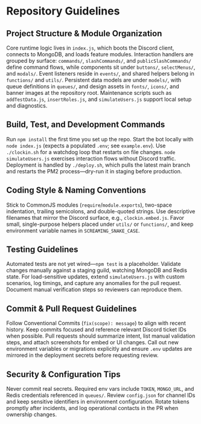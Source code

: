 # Repository Guidelines

## Project Structure & Module Organization
Core runtime logic lives in `index.js`, which boots the Discord client, connects to MongoDB, and loads feature modules. Interaction handlers are grouped by surface: `commands/`, `slashCommands/`, and `publicSlashCommands/` define command flows, while components sit under `buttons/`, `selectMenus/`, and `modals/`. Event listeners reside in `events/`, and shared helpers belong in `functions/` and `utils/`. Persistent data models are under `models/`, with queue definitions in `queues/`, and design assets in `fonts/`, `icons/`, and banner images at the repository root. Maintenance scripts such as `addTestData.js`, `insertRoles.js`, and `simulateUsers.js` support local setup and diagnostics.

## Build, Test, and Development Commands
Run `npm install` the first time you set up the repo. Start the bot locally with `node index.js` (expects a populated `.env`; see `example.env`). Use `./clockin.sh` for a watchdog loop that restarts on file changes. `node simulateUsers.js` exercises interaction flows without Discord traffic. Deployment is handled by `./deploy.sh`, which pulls the latest main branch and restarts the PM2 process—dry-run it in staging before production.

## Coding Style & Naming Conventions
Stick to CommonJS modules (`require`/`module.exports`), two-space indentation, trailing semicolons, and double-quoted strings. Use descriptive filenames that mirror the Discord surface, e.g., `clockin.embed.js`. Favor small, single-purpose helpers placed under `utils/` or `functions/`, and keep environment variable names in `SCREAMING_SNAKE_CASE`.

## Testing Guidelines
Automated tests are not yet wired—`npm test` is a placeholder. Validate changes manually against a staging guild, watching MongoDB and Redis state. For load-sensitive updates, extend `simulateUsers.js` with custom scenarios, log timings, and capture any anomalies for the pull request. Document manual verification steps so reviewers can reproduce them.

## Commit & Pull Request Guidelines
Follow Conventional Commits (`fix(scope): message`) to align with recent history. Keep commits focused and reference relevant Discord ticket IDs when possible. Pull requests should summarize intent, list manual validation steps, and attach screenshots for embed or UI changes. Call out new environment variables or migrations explicitly and ensure `.env` updates are mirrored in the deployment secrets before requesting review.

## Security & Configuration Tips
Never commit real secrets. Required env vars include `TOKEN`, `MONGO_URL`, and Redis credentials referenced in `queues/`. Review `config.json` for channel IDs and keep sensitive identifiers in environment configuration. Rotate tokens promptly after incidents, and log operational contacts in the PR when ownership changes.
